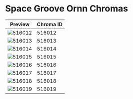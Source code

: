 # Space Groove Ornn Chromas

| Preview | Chroma ID |
|---------|-----------|
| ![516012](https://raw.communitydragon.org/latest/plugins/rcp-be-lol-game-data/global/default/v1/champion-chroma-images/516/516012.png) | 516012 |
| ![516013](https://raw.communitydragon.org/latest/plugins/rcp-be-lol-game-data/global/default/v1/champion-chroma-images/516/516013.png) | 516013 |
| ![516014](https://raw.communitydragon.org/latest/plugins/rcp-be-lol-game-data/global/default/v1/champion-chroma-images/516/516014.png) | 516014 |
| ![516015](https://raw.communitydragon.org/latest/plugins/rcp-be-lol-game-data/global/default/v1/champion-chroma-images/516/516015.png) | 516015 |
| ![516016](https://raw.communitydragon.org/latest/plugins/rcp-be-lol-game-data/global/default/v1/champion-chroma-images/516/516016.png) | 516016 |
| ![516017](https://raw.communitydragon.org/latest/plugins/rcp-be-lol-game-data/global/default/v1/champion-chroma-images/516/516017.png) | 516017 |
| ![516018](https://raw.communitydragon.org/latest/plugins/rcp-be-lol-game-data/global/default/v1/champion-chroma-images/516/516018.png) | 516018 |
| ![516019](https://raw.communitydragon.org/latest/plugins/rcp-be-lol-game-data/global/default/v1/champion-chroma-images/516/516019.png) | 516019 |